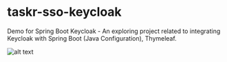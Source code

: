 # taskr-sso-keycloak
Demo for Spring Boot Keycloak - An exploring project related to integrating Keycloak with Spring Boot (Java Configuration), Thymeleaf.

![alt text](https://media.giphy.com/media/9TNyZSgzv731SXStv6/giphy.gif)

